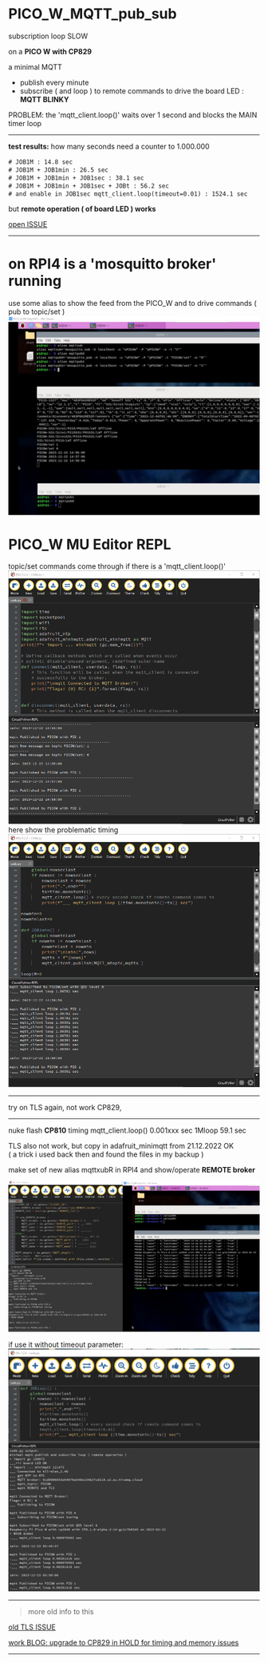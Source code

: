 # PICO_W_MQTT_pub_sub
 subscription loop SLOW

on a **PICO W with CP829**

a minimal MQTT 
* publish every minute
* subscribe ( and loop ) to remote commands to drive the board LED : **MQTT BLINKY**

PROBLEM: the 'mqtt_client.loop()' waits over 1 second and blocks the MAIN timer loop
______________
**test results:** how many seconds need a counter to 1.000.000
```
# JOB1M : 14.8 sec
# JOB1M + JOB1min : 26.5 sec
# JOB1M + JOB1min + JOB1sec : 38.1 sec
# JOB1M + JOB1min + JOB1sec + JOBt : 56.2 sec
# and enable in JOB1sec mqtt_client.loop(timeout=0.01) : 1524.1 sec
```
but **remote operation ( of board LED ) works**

[open ISSUE](https://github.com/adafruit/Adafruit_CircuitPython_MiniMQTT/issues/195)

______________
# on RPI4 is a 'mosquitto broker' running

use some alias to show the feed from the PICO_W and to drive commands ( pub to topic/set )
![Screenshot RPI4 ](/img/RPI4_MQTT.png)

# PICO_W MU Editor REPL
topic/set commands come through if there is a 'mqtt_client.loop()'
![Screenshot PICO_W IDE ](/img/PICOW_mqtt_test_pub_sub.png)
here show the problematic timing
![Screenshot PICO_W_IDE show time ](/img/PICOW_mqtt_test_pub_sub_loopdt.png)

______________
try on TLS again, not work CP829, 

______________

nuke flash **CP810** 
timing mqtt_client.loop() 0.001xxx sec
1Mloop 59.1 sec

TLS also not work, but copy in adafruit_minimqtt from  21.12.2022 OK</br>
( a trick i used back then and found the files in my backup )

make set of new alias mqttxubR in RPI4 and show/operate **REMOTE broker**

![Screenshot REMOTE broker TLS ](/img/PICOW_mqtt_test_pub_sub_REMOTE_TLS.png)

if use it without timeout parameter:
![Screenshot PICO_W_IDE show time ](/img/PICOW_mqtt_test_pub_sub_REMOTE_TLS_client_loop_NoTimeSet_CP810.png)
______________
> more old info to this

[old TLS ISSUE](https://github.com/adafruit/circuitpython/issues/7606)

[work BLOG: upgrade to CP829 in HOLD for timing and memory issues](http://kll.byethost7.com/kllfusion01/infusions/articles/articles.php?article_id=225)
______________

